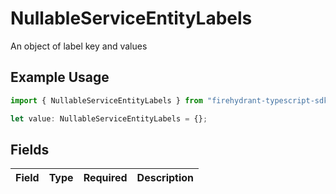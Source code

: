 # NullableServiceEntityLabels

An object of label key and values

## Example Usage

```typescript
import { NullableServiceEntityLabels } from "firehydrant-typescript-sdk/models/components";

let value: NullableServiceEntityLabels = {};
```

## Fields

| Field       | Type        | Required    | Description |
| ----------- | ----------- | ----------- | ----------- |